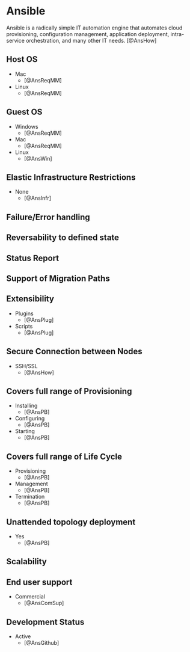 # Ansible
Ansible is a radically simple IT automation engine that automates cloud provisioning, configuration management, application deployment, intra-service orchestration, and many other IT needs. [@AnsHow]

## Host OS
- Mac
    - [@AnsReqMM]
- Linux
    - [@AnsReqMM]

## Guest OS
- Windows
    - [@AnsReqMM]
- Mac
    - [@AnsReqMM]
- Linux
    - [@AnsWin]

## Elastic Infrastructure Restrictions
- None
    - [@AnsInfr]

## Failure/Error handling

## Reversability to defined state

## Status Report

## Support of Migration Paths

## Extensibility
- Plugins
    - [@AnsPlug]
- Scripts
    - [@AnsPlug]

## Secure Connection between Nodes
- SSH/SSL
    - [@AnsHow]

## Covers full range of Provisioning
- Installing
    - [@AnsPB]
- Configuring
    - [@AnsPB]
- Starting
    - [@AnsPB]

## Covers full range of Life Cycle
- Provisioning
    - [@AnsPB]
- Management
    - [@AnsPB]
- Termination
    - [@AnsPB]

## Unattended topology deployment
- Yes
    - [@AnsPB]

## Scalability

## End user support
- Commercial
    - [@AnsComSup]

## Development Status
- Active
    - [@AnsGithub]